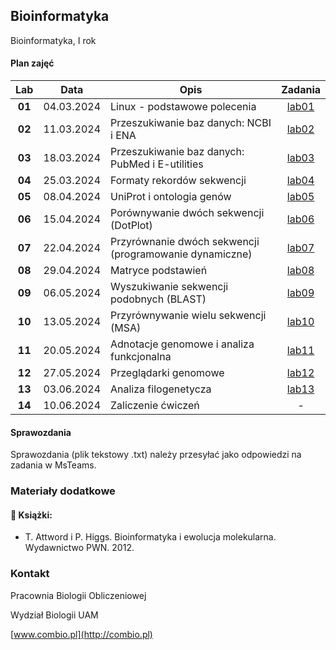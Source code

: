 ## Bioinformatyka

Bioinformatyka, I rok

#### Plan zajęć

| Lab | Data | Opis | Zadania |
| :---: | --- | --- | :---: |
| **01** | 04.03.2024 | Linux - podstawowe polecenia  | [lab01](./labs/lab01.md) |
| **02** | 11.03.2024 | Przeszukiwanie baz danych: NCBI i ENA  | [lab02](./labs/lab02.md) |
| **03** | 18.03.2024 | Przeszukiwanie baz danych: PubMed i E-utilities  | [lab03](./labs/lab03.md) |
| **04** | 25.03.2024 | Formaty rekordów sekwencji  | [lab04](./labs/lab04.md) |
| **05** | 08.04.2024 | UniProt i ontologia genów  | [lab05](./labs/lab05.md) |
| **06** | 15.04.2024 | Porównywanie dwóch sekwencji (DotPlot)  | [lab06](./labs/lab06.md) |
| **07** | 22.04.2024 | Przyrównanie dwóch sekwencji (programowanie dynamiczne) | [lab07](./labs/lab07.md) |
| **08** | 29.04.2024 | Matryce podstawień | [lab08](./labs/lab08.md) |
| **09** | 06.05.2024 | Wyszukiwanie sekwencji podobnych (BLAST) | [lab09](./labs/lab09.md) |
| **10** | 13.05.2024 | Przyrównywanie wielu sekwencji (MSA) | [lab10](./labs/lab10.md) |
| **11** | 20.05.2024 | Adnotacje genomowe i analiza funkcjonalna | [lab11](./labs/lab11.md) |
| **12** | 27.05.2024 | Przeglądarki genomowe | [lab12](./labs/lab12.md) |
| **13** | 03.06.2024 | Analiza filogenetycza | [lab13](./labs/lab13.md) |
| **14** | 10.06.2024 | Zaliczenie ćwiczeń | -  |

#### Sprawozdania

Sprawozdania (plik tekstowy .txt) należy przesyłać jako odpowiedzi na zadania w MsTeams.


### Materiały dodatkowe


#### :closed_book: Książki:

* T. Attword i P. Higgs. Bioinformatyka i ewolucja molekularna. Wydawnictwo PWN. 2012.


### Kontakt

Pracownia Biologii Obliczeniowej

Wydział Biologii UAM

[www.combio.pl](http://combio.pl)
